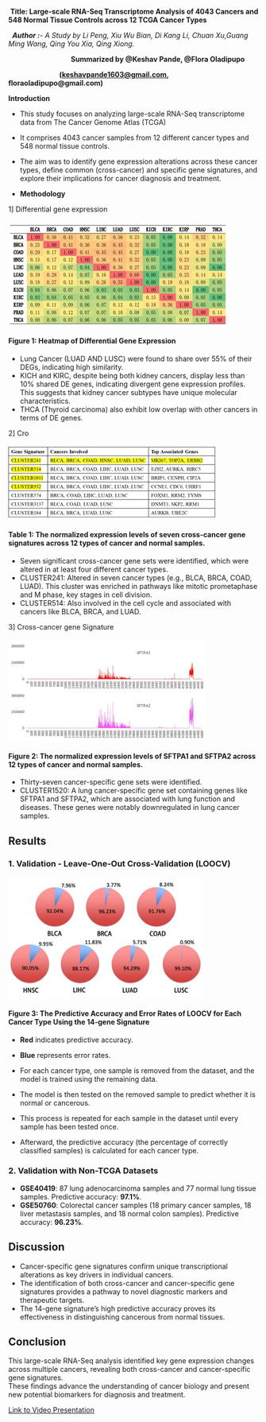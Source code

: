 <!--StartFragment-->

 **Title: Large-scale RNA-Seq Transcriptome Analysis of 4043 Cancers and 548 Normal Tissue Controls across 12 TCGA Cancer Types**

  **_Author :_**_- A Study by Li Peng, Xiu Wu Bian, Di Kang Li, Chuan Xu,Guang Ming Wang, Qing You Xia, Qing Xiong._

                                **Summarized by @Keshav Pande, @Flora Oladipupo**

                          **(**[**keshavpande1603@gmail.com**](mailto:keshavpande1603@gmail.com)**, floraoladipupo\@gmail.com)**



<!--EndFragment-->
<!--StartFragment-->

**Introduction** 

- This study focuses on analyzing large-scale RNA-Seq transcriptome data from The Cancer Genome Atlas (TCGA)

- It comprises 4043 cancer samples from 12 different cancer types and 548 normal tissue controls.

- The aim was to identify gene expression alterations across these cancer types, define common (cross-cancer) and specific gene signatures, and explore their implications for cancer diagnosis and treatment.

<!--EndFragment-->

<!--StartFragment-->

- **Methodology**

<!--StartFragment--> 1] Differential gene expression <!--EndFragment-->

<!--EndFragment-->
#### ![Figure 1: Heatmap of Differential Gene Expression](https://github.com/shashacode/Hackbio-Internship/blob/main/figure%201.jpg)
#### Figure 1: Heatmap of Differential Gene Expression
- Lung Cancer (LUAD AND LUSC) were found to share over 55% of their DEGs, indicating high similarity.
- KICH and KIRC, despite being both kidney cancers, display less than 10% shared DE genes, indicating divergent gene expression profiles. This suggests that kidney cancer subtypes have unique molecular characteristics.
- THCA (Thyroid carcinoma) also exhibit low overlap with other cancers in terms of DE genes.

<!--StartFragment-->

<!--StartFragment--> 2] Cro <!--EndFragment-->

<!--EndFragment-->

#### ![Table 1: The normalized expression levels of seven cross-cancer gene signatures across 12 types of cancer and normal samples.](https://github.com/shashacode/Hackbio-Internship/blob/main/figure2.jpg)
#### Table 1: The normalized expression levels of seven cross-cancer gene signatures across 12 types of cancer and normal samples.


- Seven significant cross-cancer gene sets were identified, which were altered in at least four different cancer types.
- CLUSTER241: Altered in seven cancer types (e.g., BLCA, BRCA, COAD, LUAD). This cluster was enriched in pathways like mitotic prometaphase and M phase, key stages in cell division.
- CLUSTER514: Also involved in the cell cycle and associated with cancers like BLCA, BRCA, and LUAD.

<!--StartFragment--> 3] Cross-cancer gene Signature <!--EndFragment-->
#### ![Figure 2: The normalized expression levels of SFTPA1 and SFTPA2 across 12 types of cancer and normal samples. ](https://github.com/shashacode/Hackbio-Internship/blob/main/fig3.jpg)
#### Figure 2: The normalized expression levels of SFTPA1 and SFTPA2 across 12 types of cancer and normal samples.
- Thirty-seven cancer-specific gene sets were identified.
- CLUSTER1520: A lung cancer-specific gene set containing genes like SFTPA1 and SFTPA2, which are associated with lung function and diseases. These genes were notably downregulated in lung cancer samples.

## Results

### 1. Validation - Leave-One-Out Cross-Validation (LOOCV)
#### ![Figure 3: The Predictive Accuracy and Error Rates of LOOCV for Each Cancer Type Using the 14-gene Signature](https://github.com/shashacode/Hackbio-Internship/blob/main/fig4.jpg) 
#### Figure 3: The Predictive Accuracy and Error Rates of LOOCV for Each Cancer Type Using the 14-gene Signature
- **Red** indicates predictive accuracy.  
- **Blue** represents error rates.
  
- For each cancer type, one sample is removed from the dataset, and the model is trained using the remaining data.
- The model is then tested on the removed sample to predict whether it is normal or cancerous.
- This process is repeated for each sample in the dataset until every sample has been tested once.
- Afterward, the predictive accuracy (the percentage of correctly classified samples) is calculated for each cancer type.

### 2. Validation with Non-TCGA Datasets

- **GSE40419**: 87 lung adenocarcinoma samples and 77 normal lung tissue samples. Predictive accuracy: **97.1%**.
- **GSE50760**: Colorectal cancer samples (18 primary cancer samples, 18 liver metastasis samples, and 18 normal colon samples). Predictive accuracy: **96.23%**.

## Discussion

- Cancer-specific gene signatures confirm unique transcriptional alterations as key drivers in individual cancers.
- The identification of both cross-cancer and cancer-specific gene signatures provides a pathway to novel diagnostic markers and therapeutic targets.
- The 14-gene signature’s high predictive accuracy proves its effectiveness in distinguishing cancerous from normal tissues.

## Conclusion

This large-scale RNA-Seq analysis identified key gene expression changes across multiple cancers, revealing both cross-cancer and cancer-specific gene signatures.  
These findings advance the understanding of cancer biology and present new potential biomarkers for diagnosis and treatment.

[Link to Video Presentation](https://www.linkedin.com/feed/update/urn:li:activity:7241177952422404096/)


